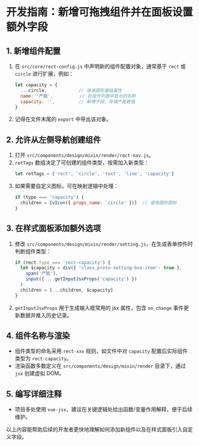 # 开发指南：新增可拖拽组件并在面板设置额外字段

## 1. 新增组件配置
1. 在 `src/core/rect-config.js` 中声明新的组件配置对象，通常基于 `rect` 或 `circle` 进行扩展，例如：
   ```javascript
   let capacity = {
     ...circle,            // 继承圆形基础属性
     name: '产能',          // 在组件列表中显示的名称
     capacity: '',         // 新增字段，存储产能数值
   }
   ```
2. 记得在文件末尾的 `export` 中导出该对象。

## 2. 允许从左侧导航创建组件
1. 打开 `src/components/design/mixin/render/rect-nav.js`。
2. `retTags` 数组决定了可创建的组件类型，按需加入新类型：
   ```javascript
   let retTags = ['rect', 'circle', 'text', 'line', 'capacity']
   ```
3. 如果需要自定义图标，可在映射逻辑中处理：
   ```javascript
   if (type === 'capacity') {
     children = [vIcon({ props_name: 'circle' })]  // 使用圆形图标
   }
   ```

## 3. 在样式面板添加额外选项
1. 修改 `src/components/design/mixin/render/setting.js`，在生成表单控件时判断组件类型：
   ```javascript
   if (rect.type === 'rect-capacity') {
     let $capacity = div({ 'class_proto-setting-box-item': true },
       span('产能'),
       input({ ...getInputJsxProps('capacity') })
     )
     children = [...children, $capacity]
   }
   ```
2. `getInputJsxProps` 用于生成输入框常用的 jsx 属性，包含 `on_change` 事件更新数据并推入历史记录。

## 4. 组件名称与渲染
- 组件类型的命名采用 `rect-xxx` 规则，如文件中对 `capacity` 配置后实际组件类型为 `rect-capacity`。
- 渲染函数多数定义在 `src/components/design/mixin/render` 目录下，通过 `jsx` 创建虚拟 DOM。

## 5. 编写详细注释
- 项目多处使用 `vue-jsx`，建议在关键逻辑处给出函数/变量作用解释，便于后续维护。

以上内容能帮助后续的开发者更快地理解如何添加新组件以及在样式面板引入自定义字段。
